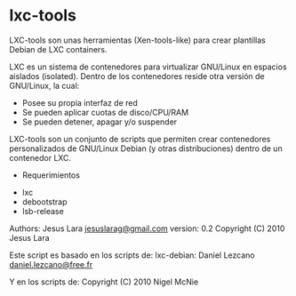lxc-tools
=========

LXC-tools son unas herramientas (Xen-tools-like) para crear plantillas Debian de LXC containers.

LXC es un sistema de contenedores para virtualizar GNU/Linux en espacios aislados (isolated).
Dentro de los contenedores reside otra versión de GNU/Linux, la cual:
 * Posee su propia interfaz de red
 * Se pueden aplicar cuotas de disco/CPU/RAM
 * Se pueden detener, apagar y/o suspender

LXC-tools son un conjunto de scripts que permiten crear contenedores personalizados de GNU/Linux Debian (y otras distribuciones) dentro de un contenedor LXC.

* Requerimientos

- lxc
- debootstrap
- lsb-release

Authors:
 Jesus Lara <jesuslarag@gmail.com>
 version: 0.2
 Copyright (C) 2010 Jesus Lara

 Este script es basado en los scripts de:
 lxc-debian: Daniel Lezcano <daniel.lezcano@free.fr>

 Y en los scripts de:
 Copyright (C) 2010 Nigel McNie
